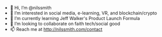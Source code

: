 - 👋 Hi, I’m @nilssmith
- 👀 I’m interested in social media, e-learning, VR, and blockchain/crypto
- 🌱 I’m currently learning Jeff Walker's Product Launch Formula
- 💞️ I’m looking to collaborate on faith tech/social good
- 📫 Reach me at http://nilssmith.com/contact

<!---
nilssmith/nilssmith is a ✨ special ✨ repository because its `README.md` (this file) appears on your GitHub profile.
You can click the Preview link to take a look at your changes.
--->
